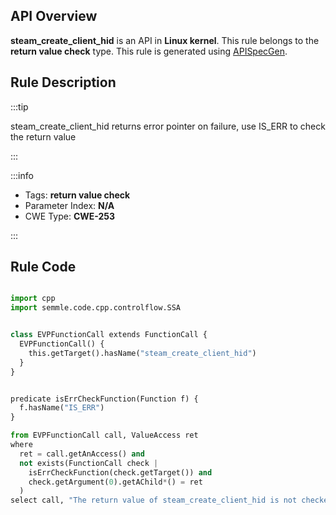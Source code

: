 ---
---


## API Overview
**steam_create_client_hid** is an API in **Linux kernel**. This rule belongs to the **return value check** type. This rule is generated using [APISpecGen](../../tools/APISpecGen).
## Rule Description

:::tip

steam_create_client_hid returns error pointer on failure, use IS_ERR to check the return value

:::

:::info

- Tags: **return value check**
- Parameter Index: **N/A**
- CWE Type: **CWE-253**

:::

## Rule Code
```python

import cpp
import semmle.code.cpp.controlflow.SSA


class EVPFunctionCall extends FunctionCall {
  EVPFunctionCall() {
    this.getTarget().hasName("steam_create_client_hid")
  }
}


predicate isErrCheckFunction(Function f) {
  f.hasName("IS_ERR") 
}

from EVPFunctionCall call, ValueAccess ret
where
  ret = call.getAnAccess() and
  not exists(FunctionCall check |
    isErrCheckFunction(check.getTarget()) and
    check.getArgument(0).getAChild*() = ret
  )
select call, "The return value of steam_create_client_hid is not checked with IS_ERR."
    
```